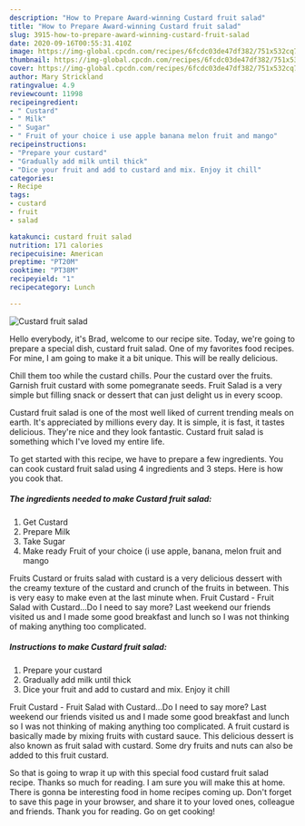 ```yaml
---
description: "How to Prepare Award-winning Custard fruit salad"
title: "How to Prepare Award-winning Custard fruit salad"
slug: 3915-how-to-prepare-award-winning-custard-fruit-salad
date: 2020-09-16T00:55:31.410Z
image: https://img-global.cpcdn.com/recipes/6fcdc03de47df382/751x532cq70/custard-fruit-salad-recipe-main-photo.jpg
thumbnail: https://img-global.cpcdn.com/recipes/6fcdc03de47df382/751x532cq70/custard-fruit-salad-recipe-main-photo.jpg
cover: https://img-global.cpcdn.com/recipes/6fcdc03de47df382/751x532cq70/custard-fruit-salad-recipe-main-photo.jpg
author: Mary Strickland
ratingvalue: 4.9
reviewcount: 11998
recipeingredient:
- " Custard"
- " Milk"
- " Sugar"
- " Fruit of your choice i use apple banana melon fruit and mango"
recipeinstructions:
- "Prepare your custard"
- "Gradually add milk until thick"
- "Dice your fruit and add to custard and mix. Enjoy it chill"
categories:
- Recipe
tags:
- custard
- fruit
- salad

katakunci: custard fruit salad 
nutrition: 171 calories
recipecuisine: American
preptime: "PT20M"
cooktime: "PT38M"
recipeyield: "1"
recipecategory: Lunch

---
```



![Custard fruit salad](https://img-global.cpcdn.com/recipes/6fcdc03de47df382/751x532cq70/custard-fruit-salad-recipe-main-photo.jpg)

Hello everybody, it's Brad, welcome to our recipe site. Today, we're going to prepare a special dish, custard fruit salad. One of my favorites food recipes. For mine, I am going to make it a bit unique. This will be really delicious.

Chill them too while the custard chills. Pour the custard over the fruits. Garnish fruit custard with some pomegranate seeds. Fruit Salad is a very simple but filling snack or dessert that can just delight us in every scoop.

Custard fruit salad is one of the most well liked of current trending meals on earth. It's appreciated by millions every day. It is simple, it is fast, it tastes delicious. They're nice and they look fantastic. Custard fruit salad is something which I've loved my entire life.


To get started with this recipe, we have to prepare a few ingredients. You can cook custard fruit salad using 4 ingredients and 3 steps. Here is how you cook that.

<!--inarticleads1-->

##### The ingredients needed to make Custard fruit salad:

1. Get  Custard
1. Prepare  Milk
1. Take  Sugar
1. Make ready  Fruit of your choice (i use apple, banana, melon fruit and mango


Fruits Custard or fruits salad with custard is a very delicious dessert with the creamy texture of the custard and crunch of the fruits in between. This is very easy to make even at the last minute when. Fruit Custard - Fruit Salad with Custard…Do I need to say more? Last weekend our friends visited us and I made some good breakfast and lunch so I was not thinking of making anything too complicated. 

<!--inarticleads2-->

##### Instructions to make Custard fruit salad:

1. Prepare your custard
1. Gradually add milk until thick
1. Dice your fruit and add to custard and mix. Enjoy it chill


Fruit Custard - Fruit Salad with Custard…Do I need to say more? Last weekend our friends visited us and I made some good breakfast and lunch so I was not thinking of making anything too complicated. A fruit custard is basically made by mixing fruits with custard sauce. This delicious dessert is also known as fruit salad with custard. Some dry fruits and nuts can also be added to this fruit custard. 

So that is going to wrap it up with this special food custard fruit salad recipe. Thanks so much for reading. I am sure you will make this at home. There is gonna be interesting food in home recipes coming up. Don't forget to save this page in your browser, and share it to your loved ones, colleague and friends. Thank you for reading. Go on get cooking!
